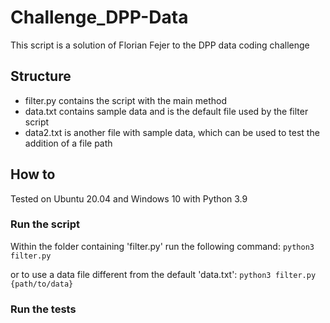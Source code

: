# Challenge_DPP-Data

This script is a solution of Florian Fejer to the DPP data coding challenge

## Structure

- filter.py contains the script with the main method
- data.txt contains sample data and is the default file used by the filter script
- data2.txt is another file with sample data, which can be used to test the addition of a file path

## How to

Tested on Ubuntu 20.04 and Windows 10 with Python 3.9

### Run the script

Within the folder containing 'filter.py' run the following command:
`python3 filter.py`

or to use a data file different from the default 'data.txt':
`python3 filter.py {path/to/data}`

### Run the tests

